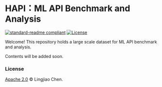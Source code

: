 # HAPI：ML API Benchmark and Analysis

[![standard-readme compliant](https://img.shields.io/badge/readme%20style-standard-brightgreen.svg?style=flat-square)](https://github.com/RichardLitt/standard-readme)
[![License](https://img.shields.io/badge/license-Apache%202-blue.svg)](LICENSE)


Welcome! This repository holds a large scale dataset for ML API benchmark and analysis. 

Contents will be added soon.

### License
[Apache 2.0](LICENSE) © Lingjiao Chen.
